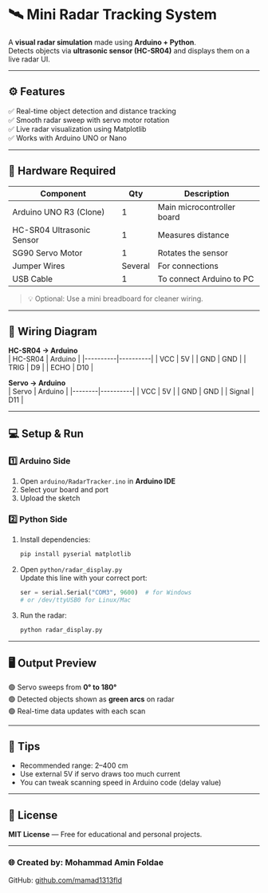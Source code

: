 # 🛰️ Mini Radar Tracking System

A **visual radar simulation** made using **Arduino + Python**.  
Detects objects via **ultrasonic sensor (HC-SR04)** and displays them on a live radar UI.

---

## ⚙️ Features
✅ Real-time object detection and distance tracking  
✅ Smooth radar sweep with servo motor rotation  
✅ Live radar visualization using Matplotlib  
✅ Works with Arduino UNO or Nano  

---

## 🧩 Hardware Required

| Component | Qty | Description |
|------------|-----|-------------|
| Arduino UNO R3 (Clone) | 1 | Main microcontroller board |
| HC-SR04 Ultrasonic Sensor | 1 | Measures distance |
| SG90 Servo Motor | 1 | Rotates the sensor |
| Jumper Wires | Several | For connections |
| USB Cable | 1 | To connect Arduino to PC |

> 💡 Optional: Use a mini breadboard for cleaner wiring.

---

## 🔌 Wiring Diagram

**HC-SR04 → Arduino**  
| HC-SR04 | Arduino |
|----------|----------|
| VCC | 5V |
| GND | GND |
| TRIG | D9 |
| ECHO | D10 |

**Servo → Arduino**  
| Servo | Arduino |
|--------|----------|
| VCC | 5V |
| GND | GND |
| Signal | D11 |

---

## 💻 Setup & Run

### 1️⃣ Arduino Side
1. Open `arduino/RadarTracker.ino` in **Arduino IDE**
2. Select your board and port
3. Upload the sketch

### 2️⃣ Python Side
1. Install dependencies:
   ```bash
   pip install pyserial matplotlib
   ```
2. Open `python/radar_display.py`  
   Update this line with your correct port:
   ```python
   ser = serial.Serial("COM3", 9600)  # for Windows
   # or /dev/ttyUSB0 for Linux/Mac
   ```
3. Run the radar:
   ```bash
   python radar_display.py
   ```

---

## 🖥️ Output Preview

🟢 Servo sweeps from **0° to 180°**  
🟢 Detected objects shown as **green arcs** on radar  
🟢 Real-time data updates with each scan

---

## 🧠 Tips
- Recommended range: 2–400 cm  
- Use external 5V if servo draws too much current  
- You can tweak scanning speed in Arduino code (delay value)

---

## 📜 License
**MIT License** — Free for educational and personal projects.

---

### 🌐 Created by: Mohammad Amin Foldae  
GitHub: [github.com/mamad1313fld](https://github.com/mamad1313fld)
